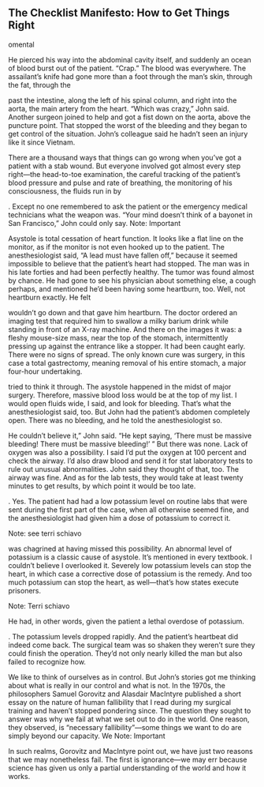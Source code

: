 ## The Checklist Manifesto: How to Get Things Right

omental

He pierced his way into the abdominal cavity itself, and suddenly an ocean of blood burst out of the patient.
 “Crap.”
 The blood was everywhere. The assailant’s knife had gone more than a foot through the man’s skin, through the fat, through the

past the intestine, along the left of his spinal column, and right into the aorta, the main artery from the heart.
 “Which was crazy,” John said. Another surgeon joined to help and got a fist down on the aorta, above the puncture point. That stopped the worst of the bleeding and they began to get control of the situation. John’s colleague said he hadn’t seen an injury like it since Vietnam.



 There are a thousand ways that things can go wrong when you’ve got a patient with a stab wound. But everyone involved got almost every step right—the head-to-toe examination, the careful tracking of the patient’s blood pressure and pulse and rate of breathing, the monitoring of his consciousness, the fluids run in by 

. Except no one remembered to ask the patient or the emergency medical technicians what the weapon was.
 “Your mind doesn’t think of a bayonet in San Francisco,” John could only say.
Note: Important

 Asystole is total cessation of heart function. It looks like a flat line on the monitor, as if the monitor is not even hooked up to the patient.
 The anesthesiologist said, “A lead must have fallen off,” because it seemed impossible to believe that the patient’s heart had stopped. The man was in his late forties and had been perfectly healthy. The tumor was found almost by chance. He had gone to see his physician about something else, a cough perhaps, and mentioned he’d been having some heartburn, too. Well, not heartburn exactly. He felt

wouldn’t go down and that gave him heartburn. The doctor ordered an imaging test that required him to swallow a milky barium drink while standing in front of an X-ray machine. And there on the images it was: a fleshy mouse-size mass, near the top of the stomach, intermittently pressing up against the entrance like a stopper. It had been caught early. There were no signs of spread. The only known cure was surgery, in this case a total gastrectomy, meaning removal of his entire stomach, a major four-hour undertaking.

 tried to think it through. The asystole happened in the midst of major surgery. Therefore, massive blood loss would be at the top of my list. I would open fluids wide, I said, and look for bleeding.
 That’s what the anesthesiologist said, too. But John had the patient’s abdomen completely open. There was no bleeding, and he told the anesthesiologist so.


He couldn’t believe it,” John said. “He kept saying, ‘There must be massive bleeding! There must be massive bleeding!’ ” But there was none.
 Lack of oxygen was also a possibility. I said I’d put the oxygen at 100 percent and check the airway. I’d also draw blood and send it for stat laboratory tests to rule out unusual abnormalities.
 John said they thought of that, too. The airway was fine. And as for the lab tests, they would take at least twenty minutes to get results, by which point it would be too late.


. Yes. The patient had had a low potassium level on routine labs that were sent during the first part of the case, when all otherwise seemed fine, and the anesthesiologist had given him a dose of potassium to correct it.

Note: see terri schiavo

 was chagrined at having missed this possibility. An abnormal level of potassium is a classic cause of asystole. It’s mentioned in every textbook. I couldn’t believe I overlooked it. Severely low potassium levels can stop the heart, in which case a corrective dose of potassium is the remedy. And too much potassium can stop the heart, as well—that’s how states execute prisoners.

Note: Terri schiavo

He had, in other words, given the patient a lethal overdose of potassium.

. The potassium levels dropped rapidly. And the patient’s heartbeat did indeed come back.
 The surgical team was so shaken they weren’t sure they could finish the operation. They’d not only nearly killed the man but also failed to recognize how. 

We like to think of ourselves as in control. But John’s stories got me thinking about what is really in our control and what is not.
 In the 1970s, the philosophers Samuel Gorovitz and Alasdair MacIntyre published a short essay on the nature of human fallibility that I read during my surgical training and haven’t stopped pondering since. The question they sought to answer was why we fail at what we set out to do in the world. One reason, they observed, is “necessary fallibility”—some things we want to do are simply beyond our capacity. We
Note: Important

In such realms, Gorovitz and MacIntyre point out, we have just two reasons that we may nonetheless fail.
 The first is ignorance—we may err because science has given us only a partial understanding of the world and how it works.

